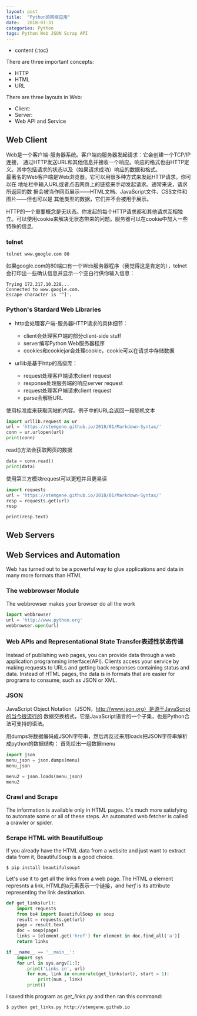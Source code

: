 ```yaml
---
layout: post
title:  "Python的网络应用"
date:   2018-01-31
categories: Python
tags: Python Web JSON Scrap API
---
```


* content
{:toc}

There are three important concepts:  
* HTTP  
* HTML  
* URL

There are three layouts in Web:  
* Client:   
* Server:  
* Web API and Service

## Web Client

Web是一个客户端-服务器系统。客户端向服务器发起请求：它会创建一个TCP/IP连接， 通过HTTP发送URL和其他信息并接收一个响应。响应的格式也由HTTP定义。其中包括请求的状态以及（如果请求成功）响应的数据和格式。  
最著名的Web客户端是Web浏览器。它可以用很多种方式来发起HTTP请求。你可以在 地址栏中输入URL或者点击网页上的链接来手动发起请求。通常来说，请求所返回的数 据会被当作网页展示——HTML文档、JavaScript文件、CSS文件和图片——但也可以是 其他类型的数据，它们并不会被用于展示。

HTTP的一个重要概念是无状态。你发起的每个HTTP请求都和其他请求互相独立。可以使用cookie来解决无状态带来的问题。服务器可以在cookie中加入一些特殊的信息.

### telnet

    telnet www.google.com 80
    
如果google.com的80端口有一个Web服务器程序（我觉得这是肯定的），telnet会打印出一些确认信息并显示一个空白行供你输入信息：

    Trying 172.217.10.228...
    Connected to www.google.com.
    Escape character is '^]'.

### Python's Stardard Web Libraries

* http会处理客户端-服务器HTTP请求的具体细节：
  * client会处理客户端的部分client-side stuff  
  * server编写Python Web服务器程序  
  * cookies和cookiejar会处理cookie，cookie可以在请求中存储数据

* urllib是基于http的高级库：
  * request处理客户端请求client request  
  * response处理服务端的响应server request    
  * request处理客户端请求client request
  * parse会解析URL

使用标准库来获取网站的内容。例子中的URL会返回一段随机文本
``` python
import urllib.request as ur 
url = 'https://stemgene.github.io/2018/01/Markdown-Syntax/' 
conn = ur.urlopen(url) 
print(conn)
```

read()方法会获取网页的数据
``` python
data = conn.read()
print(data)
```

使用第三方模块request可以更短并且更易读

``` python
import requests
url = 'https://stemgene.github.io/2018/01/Markdown-Syntax/'
resp = requests.get(url)
resp
```

    print(resp.text)
    
## Web Servers

## Web Services and Automation

Web has turned out to be a powerful way to glue applications and data in many more formats than HTML

### The webbrowser Module

The webbrowser makes your browser do all the work

```python
import webbrowser
url = 'http://www.python.org'
webbrowser.open(url)
```
### Web APIs and Representational State Transfer表述性状态传递

Instead of publishing web pages, you can provide data through a web application programming interface(API). Clients access your service by making requests to URLs and getting back responses containing status and data. Instead of HTML pages, the data is in formats that are easier for programs to consume, such as JSON or XML.

### JSON

JavaScript Object Notation（JSON，http://www.json.org）是源于JavaScript的当今很流行的 数据交换格式，它是JavaScript语言的一个子集，也是Python合法可支持的语法。

用dumps将数据编码成JSON字符串，然后再反过来用loads把JSON字符串解析成python的数据结构： 首先给出一组数据menu

```python
import json
menu_json = json.dumps(menu)
menu_json
```

```python
menu2 = json.loads(menu_json)
menu2
```
### Crawl and Scrape

The information is available only in HTML pages. It's much more satisfying to automate some or all of these steps. An automated web fetcher is called a crawler or spider.

### Scrape HTML with BeautifulSoup

If you already have the HTML data from a website and just want to extract data from it, BeautifulSoup is a good choice.

    $ pip install beautifulsoup4
    
Let's use it to get all the links from a web page. The HTML *a* element represnts a link, HTML的a元素表示一个链接，and *herf* is its attribute representing the link destination.

```python
def get_links(url):
	import requests
	from bs4 import BeautifulSoup as soup
	result = requests.get(url)
	page = result.text
	doc = soup(page)
	links = [element.get('href') for element in doc.find_all('a')]
	return links

if __name__ == '__main__':
	import sys
	for url in sys.argv[1:]:
		print('Links in', url)
		for num, link in enumerate(get_links(url), start = 1):
			print(num , link)
		print()
```

I saved this program as *get_links.py* and then ran this command:
    
    $ python get_links.py http://stemgene.github.io


